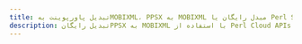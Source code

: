 ---title: تبدیل پاورپوینت بهMOBIXML، PPSX به MOBIXML مبدل رایگان یا Perl SDKdescription: تبدیل رایگانPPSX به MOBIXML با استفاده از Perl Cloud APIs & SDK. همچنین اسناد Microsoft PowerPoint را در Cloud ایجاد، ویرایش و رندر کنید.---